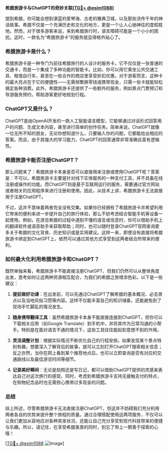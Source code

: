 **希腊旅游卡与ChatGPT的奇妙关联[[TG💪+ @esim1088](https://t.me/s/esim1088)]**

提到希腊，你可能会想到湛蓝的爱琴海、古老的雅典卫城，以及那些流传千年的神话故事。希腊不仅是一个充满历史和文化的地方，更是一个让人心驰神往的度假胜地。然而，对于很多游客来说，来到希腊旅行时，语言障碍可能是一个小小的困扰。这时，一款名为“希腊旅游卡”的服务就显得格外贴心了。

### 希腊旅游卡是什么？

希腊旅游卡是一种专门为前往希腊旅行的人设计的服务卡。它不仅仅是一张普通的交通卡，而是一个集成了多种功能的智能卡。比如，你可以用它乘坐公共交通工具、租借自行车，甚至在一些合作的商店里享受折扣优惠。对于游客而言，这种卡的最大亮点在于它的便捷性——无需频繁换零钱或携带现金，只需一张卡就能轻松搞定各种消费。此外，希腊旅游卡还提供了一些额外的服务，例如景点门票预订和导游服务预约，帮助游客更好地规划行程。

### ChatGPT又是什么？

ChatGPT是由OpenAI开发的一款人工智能语言模型，它能够通过对话形式回答用户的问题、生成文本内容，甚至进行简单的创作任务。简单来说，ChatGPT就像一位无所不知的朋友，无论你想知道什么，只要输入你的问题，它都能给出相应的答案。而且，由于其强大的学习能力，ChatGPT的回答通常非常准确且富有逻辑性。

### 希腊旅游卡能否注册ChatGPT？

那么问题来了：希腊旅游卡本身是否可以直接用来注册或使用ChatGPT呢？答案是：不可以。希腊旅游卡主要是针对线下实体服务的一种支付工具，并不具备在线注册或操作的功能。而ChatGPT则是基于互联网运行的服务，需要通过官方网站或者相关的应用程序来进行注册和使用。因此，从技术上讲，希腊旅游卡无法直接用于注册ChatGPT。

不过，这并不意味着两者完全没有交集。如果你已经拥有了希腊旅游卡并希望利用它带来的便利来进一步提升自己的旅行体验，那么不妨考虑结合智能手机等设备一起使用。例如，在游览希腊的过程中遇到不懂的语言或信息时，你可以借助手机上的翻译软件或语音助手来获取帮助；同时，也可以随时登录ChatGPT官网查询更多关于希腊的文化背景、历史知识或是实用建议。这样一来，即使没有直接将希腊旅游卡绑定到ChatGPT上，依然可以通过其他方式享受到这两者结合所带来的便利。

### 如何最大化利用希腊旅游卡和ChatGPT？

既然单独来看，希腊旅游卡不能直接注册ChatGPT，但我们仍然可以从整体角度出发，思考如何让这两种资源相互配合，为我们的希腊之旅增添色彩。以下是一些建议：

1. **提前做好功课**：在出发前，可以先通过ChatGPT了解希腊的基本概况、必去景点以及当地风俗习惯等内容。这样不仅能丰富自己的知识储备，还能避免到了现场手忙脚乱的情况发生。
   
2. **随身携带翻译工具**：虽然希腊旅游卡本身不能直接连接到ChatGPT，但你可以下载相关应用（如Google Translate）到手机中，并将其作为日常沟通的小帮手。特别是在面对语言不通的情况下，这些工具往往能起到意想不到的作用。

3. **灵活调整计划**：根据实际情况不断优化自己的行程安排。如果发现某个景点特别有趣，想要深入了解背后的故事，就可以立刻打开ChatGPT搜索相关信息；反之亦然，当你在网上看到某个推荐地点后，也可以立即查询是否有对应的交通路线以及最佳游览时间等细节。

4. **记录美好瞬间**：无论是拍照还是写日记，都可以借助ChatGPT提供的灵感来表达自己对这次旅行的感受。同时，考虑到希腊旅游卡支持无接触支付的特点，在购物纪念品时也无需担心携带过多现金的问题。

### 总结

综上所述，尽管希腊旅游卡无法直接注册ChatGPT，但这并不妨碍我们充分利用两者各自的优势来提升整个旅程的质量。通过合理搭配使用这两项服务，不仅可以让我们更加从容地应对各种突发状况，还能让自己充分享受到现代科技带来的便捷与乐趣。所以，请记住，在享受希腊美景的同时，别忘了带上一颗善于探索的心哦！

[[TG💪+ @esim1088](https://t.me/s/esim1088) ![Image](https://i.postimg.cc/4NQfJmqS/Snipaste-2025-05-13-00-14-12.png)]